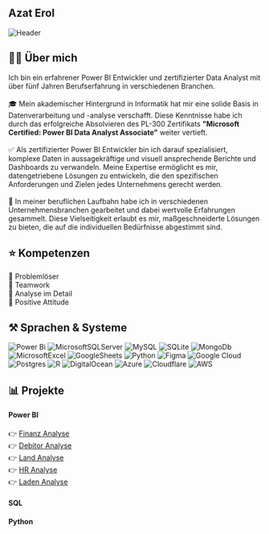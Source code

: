 ## Azat Erol

![Header](https://media.licdn.com/dms/image/v2/D4E16AQFqFg1pvQRLtQ/profile-displaybackgroundimage-shrink_350_1400/B4EZWpZ48oHMAY-/0/1742303892185?e=1747872000&v=beta&t=osQOk02nfLmEK-hkTIFTP9Um18u8RWDjnhEG99H6h0k)

## 👩‍💻 Über mich
Ich bin ein erfahrener Power BI Entwickler und zertifizierter Data Analyst mit über fünf Jahren Berufserfahrung in verschiedenen Branchen.<br><br>🎓 Mein akademischer Hintergrund in Informatik hat mir eine solide Basis in Datenverarbeitung und -analyse verschafft. Diese Kenntnisse habe ich durch das erfolgreiche Absolvieren des PL-300 Zertifikats **"Microsoft Certified: Power BI Data Analyst Associate"** weiter vertieft.<br><br>✅ Als zertifizierter Power BI Entwickler bin ich darauf spezialisiert, komplexe Daten in aussagekräftige und visuell ansprechende Berichte und Dashboards zu verwandeln. Meine Expertise ermöglicht es mir, datengetriebene Lösungen zu entwickeln, die den spezifischen Anforderungen und Zielen jedes Unternehmens gerecht werden.<br><br>💼 In meiner beruflichen Laufbahn habe ich in verschiedenen Unternehmensbranchen gearbeitet und dabei wertvolle Erfahrungen gesammelt. Diese Vielseitigkeit erlaubt es mir, maßgeschneiderte Lösungen zu bieten, die auf die individuellen Bedürfnisse abgestimmt sind.

## ⭐ Kompetenzen
 :small_blue_diamond: Problemlöser <br>
 :small_blue_diamond: Teamwork <br>
 :small_blue_diamond: Analyse im Detail <br>
 :small_blue_diamond: Positive Attitude

## ⚒️ Sprachen & Systeme
![Power Bi](https://img.shields.io/badge/power_bi-F2C811?style=for-the-badge&logo=powerbi&logoColor=black) ![MicrosoftSQLServer](https://img.shields.io/badge/Microsoft%20SQL%20Server-CC2927?style=for-the-badge&logo=microsoft%20sql%20server&logoColor=white) ![MySQL](https://img.shields.io/badge/mysql-4479A1.svg?style=for-the-badge&logo=mysql&logoColor=white) ![SQLite](https://img.shields.io/badge/sqlite-%2307405e.svg?style=for-the-badge&logo=sqlite&logoColor=white) ![MongoDb](https://camo.githubusercontent.com/85c80c78c80eb82039b11322eae10e7294ed4ec90b52eb25959f9a881d0341a1/68747470733a2f2f696d672e736869656c64732e696f2f62616467652f4d6f6e676f44422d3030413234363f7374796c653d666f722d7468652d6261646765266c6f676f3d6d6f6e676f6462266c6f676f436f6c6f723d7768697465) ![MicrosoftExcel](https://camo.githubusercontent.com/a1d1738064e19ca9924cedb662c9b7212bba3954234c2f6559d4602faa593feb/68747470733a2f2f696d672e736869656c64732e696f2f62616467652f4d6963726f736f66745f457863656c2d3231373334363f7374796c653d666f722d7468652d6261646765266c6f676f3d6d6963726f736f66742d657863656c266c6f676f436f6c6f723d7768697465) ![GoogleSheets](https://camo.githubusercontent.com/4e0c873ad261d9d385962c6b2a058ff1f8632668bdb18439fd150aab150f55eb/68747470733a2f2f696d672e736869656c64732e696f2f62616467652f476f6f676c655f5368656574732d3030414334373f7374796c653d666f722d7468652d6261646765266c6f676f3d676f6f676c652d736865657473266c6f676f436f6c6f723d7768697465) ![Python](https://img.shields.io/badge/python-3670A0?style=for-the-badge&logo=python&logoColor=ffdd54) ![Figma](https://img.shields.io/badge/figma-%23F24E1E.svg?style=for-the-badge&logo=figma&logoColor=white) ![Google Cloud](https://img.shields.io/badge/GoogleCloud-%234285F4.svg?style=for-the-badge&logo=google-cloud&logoColor=white) ![Postgres](https://img.shields.io/badge/postgres-%23316192.svg?style=for-the-badge&logo=postgresql&logoColor=white) ![R](https://img.shields.io/badge/r-%23276DC3.svg?style=for-the-badge&logo=r&logoColor=white) ![DigitalOcean](https://img.shields.io/badge/DigitalOcean-%230167ff.svg?style=for-the-badge&logo=digitalOcean&logoColor=white) ![Azure](https://img.shields.io/badge/azure-%230072C6.svg?style=for-the-badge&logo=microsoftazure&logoColor=white) ![Cloudflare](https://img.shields.io/badge/Cloudflare-F38020?style=for-the-badge&logo=Cloudflare&logoColor=white) ![AWS](https://img.shields.io/badge/AWS-%23FF9900.svg?style=for-the-badge&logo=amazon-aws&logoColor=white)

## 📊 Projekte
#### Power BI
👉 <a href="https://github.com/4zatero7/Finanz_Analyse/blob/main/README.md">Finanz Analyse</a><br>
👉 <a href="https://github.com/4zatero7/Debitor_Analyse/blob/main/README.md">Debitor Analyse</a><br>
👉 <a href="https://github.com/4zatero7/Land_Analyse/blob/main/README.md">Land Analyse</a><br>
👉 <a href="https://github.com/4zatero7/HR_Analyse/blob/main/README.md">HR Analyse</a><br>
👉 <a href="https://github.com/4zatero7/laden_analyse/blob/main/README.md">Laden Analyse</a><br>



#### SQL
#### Python
